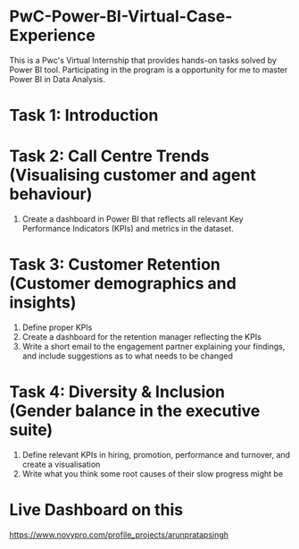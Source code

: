 # PwC-Power-BI-Virtual-Case-Experience
This is a Pwc's Virtual Internship that provides hands-on tasks solved by Power BI tool. Participating in the program is a opportunity for me to master Power BI in Data Analysis.

# Task 1: Introduction
# Task 2: Call Centre Trends (Visualising customer and agent behaviour)
1. Create a dashboard in Power BI that reflects all relevant Key Performance Indicators (KPIs) and metrics in the dataset.

# Task 3: Customer Retention (Customer demographics and insights)
1. Define proper KPIs
2. Create a dashboard for the retention manager reflecting the KPIs
3. Write a short email to the engagement partner explaining your findings, and include suggestions as to what needs to be changed

# Task 4: Diversity & Inclusion (Gender balance in the executive suite)
1. Define relevant KPIs in hiring, promotion, performance and turnover, and create a visualisation
2. Write what you think some root causes of their slow progress might be 

# Live Dashboard on this 

https://www.novypro.com/profile_projects/arunpratapsingh

